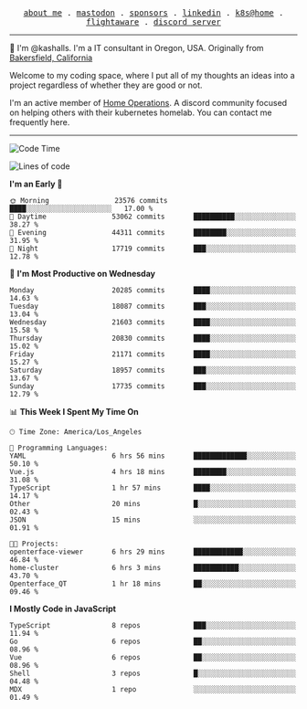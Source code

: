 <p align="center">
  <samp>
    <a href="https://jordanjones.org/">about me</a> .
    <a rel="me" href="https://mastodon.social/@kashall">mastodon</a> .
    <a href="https://github.com/sponsors/kashalls">sponsors</a> .
    <a href="https://linkedin.com/in/jordpjones">linkedin</a> .
    <a href="https://github.com/kashalls/home-cluster">k8s@home</a> .
    <a href="https://flightaware.com/adsb/stats/user/kashalls">flightaware</a> .
    <a href="https://discord.gg/V2WrCfqba9">discord server</a>
  </samp>
</p>

----------------------------------------------------------------

:wave: I'm @kashalls. I'm a IT consultant in Oregon, USA. Originally from [Bakersfield, California](https://maps.app.goo.gl/QQMtywTWghpXB6Tu6)

Welcome to my coding space, where I put all of my thoughts an ideas into a project regardless of whether they are good or not.

I'm an active member of [Home Operations](https://discord.gg/home-operations). A discord community focused on helping others with their kubernetes homelab. You can contact me frequently here.

----------------------------------------------------------------
<!--START_SECTION:waka-->
![Code Time](http://img.shields.io/badge/Code%20Time-2%2C132%20hrs%2040%20mins-blue)

![Lines of code](https://img.shields.io/badge/From%20Hello%20World%20I%27ve%20Written-14.1%20million%20lines%20of%20code-blue)

**I'm an Early 🐤** 

```text
🌞 Morning                23576 commits       ████░░░░░░░░░░░░░░░░░░░░░   17.00 % 
🌆 Daytime                53062 commits       ██████████░░░░░░░░░░░░░░░   38.27 % 
🌃 Evening                44311 commits       ████████░░░░░░░░░░░░░░░░░   31.95 % 
🌙 Night                  17719 commits       ███░░░░░░░░░░░░░░░░░░░░░░   12.78 % 
```
📅 **I'm Most Productive on Wednesday** 

```text
Monday                   20285 commits       ████░░░░░░░░░░░░░░░░░░░░░   14.63 % 
Tuesday                  18087 commits       ███░░░░░░░░░░░░░░░░░░░░░░   13.04 % 
Wednesday                21603 commits       ████░░░░░░░░░░░░░░░░░░░░░   15.58 % 
Thursday                 20830 commits       ████░░░░░░░░░░░░░░░░░░░░░   15.02 % 
Friday                   21171 commits       ████░░░░░░░░░░░░░░░░░░░░░   15.27 % 
Saturday                 18957 commits       ███░░░░░░░░░░░░░░░░░░░░░░   13.67 % 
Sunday                   17735 commits       ███░░░░░░░░░░░░░░░░░░░░░░   12.79 % 
```


📊 **This Week I Spent My Time On** 

```text
🕑︎ Time Zone: America/Los_Angeles

💬 Programming Languages: 
YAML                     6 hrs 56 mins       █████████████░░░░░░░░░░░░   50.10 % 
Vue.js                   4 hrs 18 mins       ████████░░░░░░░░░░░░░░░░░   31.08 % 
TypeScript               1 hr 57 mins        ████░░░░░░░░░░░░░░░░░░░░░   14.17 % 
Other                    20 mins             █░░░░░░░░░░░░░░░░░░░░░░░░   02.43 % 
JSON                     15 mins             ░░░░░░░░░░░░░░░░░░░░░░░░░   01.91 % 

🐱‍💻 Projects: 
openterface-viewer       6 hrs 29 mins       ████████████░░░░░░░░░░░░░   46.84 % 
home-cluster             6 hrs 3 mins        ███████████░░░░░░░░░░░░░░   43.70 % 
Openterface_QT           1 hr 18 mins        ██░░░░░░░░░░░░░░░░░░░░░░░   09.46 % 
```

**I Mostly Code in JavaScript** 

```text
TypeScript               8 repos             ███░░░░░░░░░░░░░░░░░░░░░░   11.94 % 
Go                       6 repos             ██░░░░░░░░░░░░░░░░░░░░░░░   08.96 % 
Vue                      6 repos             ██░░░░░░░░░░░░░░░░░░░░░░░   08.96 % 
Shell                    3 repos             █░░░░░░░░░░░░░░░░░░░░░░░░   04.48 % 
MDX                      1 repo              ░░░░░░░░░░░░░░░░░░░░░░░░░   01.49 % 
```




<!--END_SECTION:waka-->